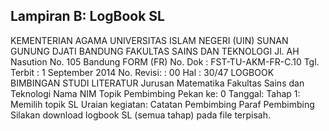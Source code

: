 ## Lampiran B: LogBook SL
KEMENTERIAN AGAMA
UNIVERSITAS ISLAM NEGERI (UIN)
SUNAN GUNUNG DJATI BANDUNG
FAKULTAS SAINS DAN TEKNOLOGI
Jl. AH Nasution No. 105 Bandung
FORM (FR)
No. Dok : FST-TU-AKM-FR-C.10
Tgl. Terbit : 1 September 2014
No. Revisi: : 00
Hal : 30/47
LOGBOOK BIMBINGAN STUDI LITERATUR
Jurusan Matematika
Fakultas Sains dan Teknologi
Nama
NIM
Topik
Pembimbing
Pekan ke: 0 Tanggal:
Tahap 1: Memilih topik SL
Uraian kegiatan:
Catatan Pembimbing Paraf Pembimbing
Silakan download logbook SL (semua tahap) pada file terpisah.